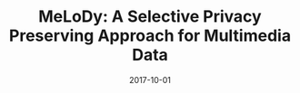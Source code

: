 ---
title: "MeLoDy: A Selective Privacy Preserving Approach for Multimedia Data"
authors:
- Huining Li
- Kun Wang
- Xiulong Liu
- Yanfei Sun
- Song Guo

date: "2017-10-01"
doi: ""

# Publication type.
# 1 = Conference paper; 2 = Journal article;
# 3 = Preprint Paper; 4 = Report; 5 = Book; 6 = Book section;
# 7 = Thesis; 8 = Patent
publication_types: ["2"]

# Publication name and optional abbreviated publication name.
publication: "*IEEE MultiMedia*"
publication_short: "MMUL (JCR-Q1)"

url_pdf: https://ieeexplore.ieee.org/abstract/document/8100672
# url_code: ''
# url_dataset: ''
# url_poster: ''
# url_project: ''
# url_slides: ''
# url_video: ''

---